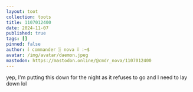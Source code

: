 ```yaml
---
layout: toot
collection: toots
title: 1107012400
date: 2024-11-07
published: true
tags: []
pinned: false
author: ⸸ commander ░ nova ⸸ :~$
avatar: /img/avatar/daemon.jpeg
mastodon: https://mastodon.online/@cmdr_nova/1107012400
---
```


yep, I'm putting this down for the night as it refuses to go and I need to lay down lol
